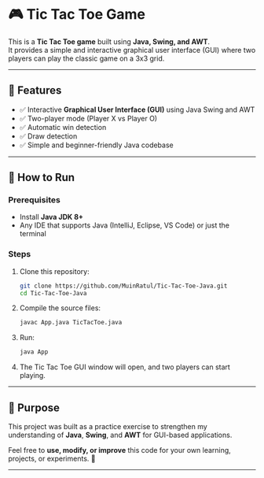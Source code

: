 # 🎮 Tic Tac Toe Game 

This is a **Tic Tac Toe game** built using **Java, Swing, and AWT**.  
It provides a simple and interactive graphical user interface (GUI) where two players can play the classic game on a 3x3 grid.  

---

## 📌 Features
- ✅ Interactive **Graphical User Interface (GUI)** using Java Swing and AWT  
- ✅ Two-player mode (Player X vs Player O)  
- ✅ Automatic win detection   
- ✅ Draw detection    
- ✅ Simple and beginner-friendly Java codebase  

---

## 🚀 How to Run

### Prerequisites
- Install **Java JDK 8+**  
- Any IDE that supports Java (IntelliJ, Eclipse, VS Code) or just the terminal  

### Steps
1. Clone this repository:
   ```bash
   git clone https://github.com/MuinRatul/Tic-Tac-Toe-Java.git
   cd Tic-Tac-Toe-Java
2. Compile the source files:
    ```bash
    javac App.java TicTacToe.java

3. Run:
    ```bash
    java App

4. The Tic Tac Toe GUI window will open, and two players can start playing.

---

## 🎯 Purpose

This project was built as a practice exercise to strengthen my understanding of **Java**, **Swing**, and **AWT** for GUI-based applications.  
 
Feel free to **use, modify, or improve** this code for your own learning, projects, or experiments. 🚀  

---